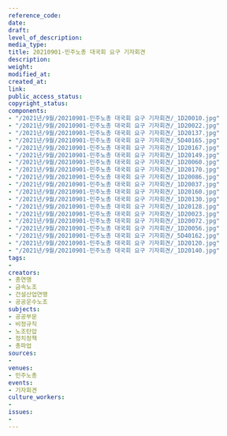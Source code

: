 ```yaml
---
reference_code: 
date: 
draft: 
level_of_description: 
media_type: 
title: 20210901-민주노총 대국회 요구 기자회견
description: 
weight: 
modified_at: 
created_at: 
link: 
public_access_status: 
copyright_status: 
components:
- "/2021년/9월/20210901-민주노총 대국회 요구 기자회견/_1D20010.jpg"
- "/2021년/9월/20210901-민주노총 대국회 요구 기자회견/_1D20022.jpg"
- "/2021년/9월/20210901-민주노총 대국회 요구 기자회견/_1D20137.jpg"
- "/2021년/9월/20210901-민주노총 대국회 요구 기자회견/_5D40165.jpg"
- "/2021년/9월/20210901-민주노총 대국회 요구 기자회견/_1D20167.jpg"
- "/2021년/9월/20210901-민주노총 대국회 요구 기자회견/_1D20149.jpg"
- "/2021년/9월/20210901-민주노총 대국회 요구 기자회견/_1D20060.jpg"
- "/2021년/9월/20210901-민주노총 대국회 요구 기자회견/_1D20170.jpg"
- "/2021년/9월/20210901-민주노총 대국회 요구 기자회견/_1D20086.jpg"
- "/2021년/9월/20210901-민주노총 대국회 요구 기자회견/_1D20037.jpg"
- "/2021년/9월/20210901-민주노총 대국회 요구 기자회견/_1D20160.jpg"
- "/2021년/9월/20210901-민주노총 대국회 요구 기자회견/_1D20130.jpg"
- "/2021년/9월/20210901-민주노총 대국회 요구 기자회견/_1D20128.jpg"
- "/2021년/9월/20210901-민주노총 대국회 요구 기자회견/_1D20023.jpg"
- "/2021년/9월/20210901-민주노총 대국회 요구 기자회견/_1D20072.jpg"
- "/2021년/9월/20210901-민주노총 대국회 요구 기자회견/_1D20056.jpg"
- "/2021년/9월/20210901-민주노총 대국회 요구 기자회견/_5D40162.jpg"
- "/2021년/9월/20210901-민주노총 대국회 요구 기자회견/_1D20120.jpg"
- "/2021년/9월/20210901-민주노총 대국회 요구 기자회견/_1D20140.jpg"
tags:
- 
creators:
- 총연맹
- 금속노조
- 건설산업연맹
- 공공운수노조
subjects:
- 공공부문
- 비정규직
- 노조탄압
- 정치정책
- 총파업
sources:
- 
venues:
- 민주노총
events:
- 기자회견
culture_workers:
- 
issues:
- 
---
```

